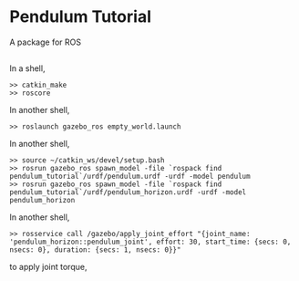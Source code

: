 # Pendulum Tutorial   
A package for ROS  

##
In a shell,
```
>> catkin_make
>> roscore
```
In another shell,
```
>> roslaunch gazebo_ros empty_world.launch
```
In another shell,
```
>> source ~/catkin_ws/devel/setup.bash
>> rosrun gazebo_ros spawn_model -file `rospack find pendulum_tutorial`/urdf/pendulum.urdf -urdf -model pendulum
>> rosrun gazebo_ros spawn_model -file `rospack find pendulum_tutorial`/urdf/pendulum_horizon.urdf -urdf -model pendulum_horizon

```
In another shell,
```
>> rosservice call /gazebo/apply_joint_effort "{joint_name: 'pendulum_horizon::pendulum_joint', effort: 30, start_time: {secs: 0, nsecs: 0}, duration: {secs: 1, nsecs: 0}}"

```
to apply joint torque,
